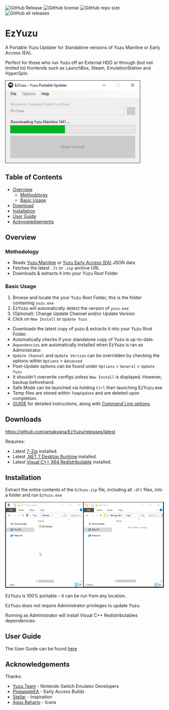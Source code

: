 ![GitHub Release](https://img.shields.io/github/v/release/amakvana/EzYuzu?style=for-the-badge)
![GitHub license](https://img.shields.io/github/license/amakvana/EzYuzu?style=for-the-badge)
![GitHub repo size](https://img.shields.io/github/repo-size/amakvana/EzYuzu?style=for-the-badge)
![GitHub all releases](https://img.shields.io/github/downloads/amakvana/EzYuzu/total?style=for-the-badge)

# EzYuzu

A Portable Yuzu Updater for Standalone versions of Yuzu Mainline or Early Access (EA).

Perfect for those who run Yuzu off an External HDD or through (but not limited to) frontends such as LaunchBox, Steam, EmulationStation and HyperSpin.

![EzYuzu v1.6.0.0](images/ezyuzu_1600.png)

## Table of Contents

- [Overview](#overview)
  - [Methodology](#methodology)
  - [Basic Usage](#basic-usage)
- [Download](#downloads)
- [Installation](#installation)
- [User Guide](#user-guide)
- [Acknowledgements](#acknowledgements)

## Overview

### Methodology

- Reads [Yuzu Mainline](https://github.com/yuzu-emu/yuzu-mainline/releases/latest) or [Yuzu Early Access (EA)](https://github.com/pineappleEA/pineapple-src/releases/latest) JSON data
- Fetches the latest `.7z` or `.zip` archive URL
- Downloads & extracts it into your Yuzu Root Folder

### Basic Usage

1. Browse and locate the your Yuzu Root Folder, this is the folder containing `yuzu.exe`
2. EzYuzu will automatically detect the version of `yuzu.exe`
3. (Optional): Change Update Channel and/or Update Version
4. Click on `New Install` or `Update Yuzu`

- Downloads the latest copy of yuzu & extracts it into your Yuzu Root Folder.
- Automatically checks if your standalone copy of Yuzu is up-to-date.
- `Dependencies` are automatically installed when EzYuzu is ran as Administrator.
- `Update Channel` and `Update Version` can be overridden by checking the options within `Options` > `Advanced`
- Post-Update options can be found under `Options` > `General` > `Update Yuzu`
- It shouldn't overwrite configs unless `New Install` is displayed. However, backup beforehand.
- Safe Mode can be launched via holding `Ctrl` then launching EzYuzu.exe
- Temp files are stored within `TempUpdate` and are deleted upon completion.
- [GUIDE](https://github.com/amakvana/EzYuzu/blob/master/GUIDE.md) for detailed instructions, along with [Command Line options](https://github.com/amakvana/EzYuzu/blob/master/GUIDE.md#command-line-interface-options).

## Downloads

https://github.com/amakvana/EzYuzu/releases/latest

Requires:

- Latest [7-Zip](https://www.7-zip.org/a/7z2301-x64.msi) installed.
- Latest [.NET 7 Desktop Runtime](https://dotnet.microsoft.com/en-us/download/dotnet/thank-you/runtime-desktop-7.0.5-windows-x64-installer) installed.
- Latest [Visual C++ X64 Redistributable](https://aka.ms/vs/16/release/vc_redist.x64.exe) installed.

## Installation

Extract the entire contents of the `EzYuzu.zip` file, including all `.dll` files, into a folder and run `EzYuzu.exe`

![EzYuzuSetupAnimated](images/ezyuzu-setup.gif)

EzYuzu is 100% portable - it can be run from any location.

EzYuzu does not require Administrator privileges to update Yuzu.

Running as Administrator will install Visual C++ Redistributables dependencies.

## User Guide

The User Guide can be found [here](https://github.com/amakvana/EzYuzu/blob/master/GUIDE.md)

## Acknowledgements

Thanks:

- [Yuzu Team](https://yuzu-emu.org/) - Nintendo Switch Emulator Developers
- [PineappleEA](https://github.com/pineappleEA/pineapple-src) - Early Access Builds
- [Stellar](https://github.com/StellarUpdater/Stellar) - Inspiration
- [Agus Raharjo](https://www.iconfinder.com/agusraharj) - Icons
